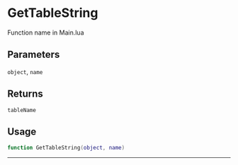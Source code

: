 # GetTableString
Function name in Main.lua
## Parameters
`object`, `name`
## Returns
`tableName`
## Usage
```lua
function GetTableString(object, name)
```
---
